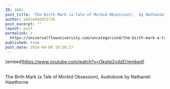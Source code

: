 ```yaml
---
ID: 1061
post_title: 'The Birth Mark (a Tale of Morbid Obsession),  by Nathaniel Hawthorne'
author: abbie04m553726
post_excerpt: ""
layout: post
permalink: >
  https://universalflowuniversity.com/uncategorized/the-birth-mark-a-tale-of-morbid-obsession-by-nathaniel-hawthorne/
published: true
post_date: 2014-04-06 10:56:27
---
```

[embed]https://www.youtube.com/watch?v=OksIqj2vdzE[/embed]</br></br>
<p>The Birth Mark (a Tale of Morbid Obsession), Audiobook by Nathaniel Hawthorne</p>